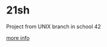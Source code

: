 # 21sh
Project from UNIX branch in school 42

[more info](https://github.com/prippa/21sh/blob/master/21sh.en.pdf)
